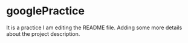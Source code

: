 # googlePractice
It is a practice
I am editing the README file. Adding some more details about
 the project description.
